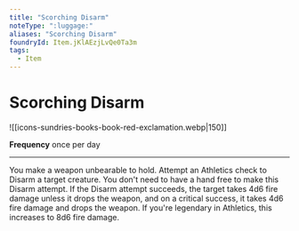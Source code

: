 ```yaml
---
title: "Scorching Disarm"
noteType: ":luggage:"
aliases: "Scorching Disarm"
foundryId: Item.jKlAEzjLvQe0Ta3m
tags:
  - Item
---
```


# Scorching Disarm
![[icons-sundries-books-book-red-exclamation.webp|150]]

**Frequency** once per day

* * *

You make a weapon unbearable to hold. Attempt an Athletics check to Disarm a target creature. You don't need to have a hand free to make this Disarm attempt. If the Disarm attempt succeeds, the target takes 4d6 fire damage unless it drops the weapon, and on a critical success, it takes 4d6 fire damage and drops the weapon. If you're legendary in Athletics, this increases to 8d6 fire damage.
